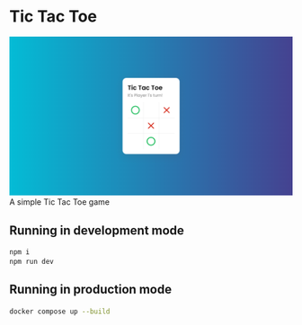 # Tic Tac Toe
![](screenshot.png)
A simple Tic Tac Toe game

## Running in development mode
```bash
npm i
npm run dev
```
## Running in production mode
```bash
docker compose up --build
```